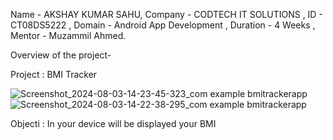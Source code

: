 Name - AKSHAY KUMAR SAHU, Company - CODTECH IT SOLUTIONS , ID - CT08DS5222 , Domain - Android App Development , Duration - 4 Weeks , Mentor - Muzammil Ahmed.

Overview of the project-

Project : BMI Tracker

![Screenshot_2024-08-03-14-23-45-323_com example bmitrackerapp](https://github.com/user-attachments/assets/30a057c4-ba3c-49b2-a761-5f5f0004bf33)
![Screenshot_2024-08-03-14-22-38-295_com example bmitrackerapp](https://github.com/user-attachments/assets/6a473f80-953d-4794-9e90-5cb9d10ed5bc)


Objecti : In your device will be displayed your BMI 
